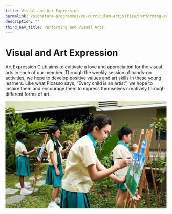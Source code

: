 ```yaml
---
title: Visual and Art Expression
permalink: /signature-programmes/co-curriculum-activities/Performing-and-Visual-Arts/visual-and-art-expression
description: ""
third_nav_title: Performing and Visual Arts
---
```


# Visual and Art Expression
Art Expression Club aims to cultivate a love and appreciation for the visual arts in each of our member. Through the weekly session of hands-on activities, we hope to develop positive values and art skills in these young learners. Like what Picasso says, “Every child is an artist”, we hope to inspire them and encourage them to express themselves creatively through different forms of art.

![](/images/art%20expression%202.jpg)